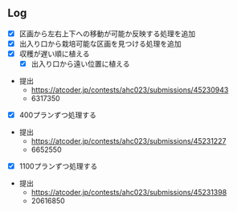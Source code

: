 ## Log

- [x] 区画から左右上下への移動が可能か反映する処理を追加
- [x] 出入り口から栽培可能な区画を見つける処理を追加
- [x] 収穫が遅い順に植える
  - [x] 出入り口から遠い位置に植える
- 提出
  - <https://atcoder.jp/contests/ahc023/submissions/45230943>
  - 6317350
- [x] 400プランずつ処理する
- 提出
  - <https://atcoder.jp/contests/ahc023/submissions/45231227>
  - 6652550
- [x] 1100プランずつ処理する
- 提出
  - <https://atcoder.jp/contests/ahc023/submissions/45231398>
  - 20616850
